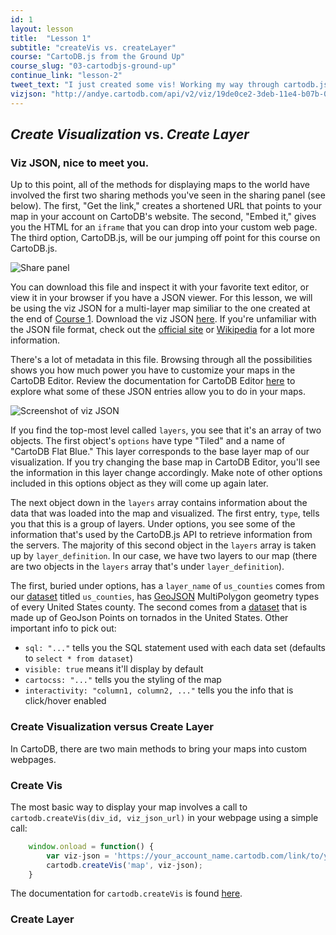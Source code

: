 ```yaml
---
id: 1
layout: lesson
title:  "Lesson 1"
subtitle: "createVis vs. createLayer"
course: "CartoDB.js from the Ground Up"
course_slug: "03-cartodbjs-ground-up"
continue_link: "lesson-2"
tweet_text: "I just created some vis! Working my way through cartodb.js from the ground up. #CartoDB"
vizjson: "http://andye.cartodb.com/api/v2/viz/19de0ce2-3deb-11e4-b07b-0edbca4b5057/viz.json"
---
```


## _Create Visualization_ vs. _Create Layer_

### Viz JSON, nice to meet you.

Up to this point, all of the methods for displaying maps to the world have involved the first two sharing methods you've seen in the sharing panel (see below). The first, "Get the link," creates a shortened URL that points to your map in your account on CartoDB's website. The second, "Embed it," gives you the HTML for an `iframe` that you can drop into your custom web page. The third option, CartoDB.js, will be our jumping off point for this course on CartoDB.js.

![Share panel]({{site.baseurl}}/img/course3/lesson1/share-panel.png)

You can download this file and inspect it with your favorite text editor, or view it in your browser if you have a JSON viewer. For this lesson, we will be using the viz JSON for a multi-layer map similiar to the one created at the end of [Course 1]({{site.baseurl}}/courses/01-beginners-course/lesson-5.html). Download the viz JSON [here](http://andye.cartodb.com/api/v2/viz/19de0ce2-3deb-11e4-b07b-0edbca4b5057/viz.json). If you're unfamiliar with the JSON file format, check out the [official site](http://json.org/) or [Wikipedia](http://en.wikipedia.org/wiki/JSON) for a lot more information. 

There's a lot of metadata in this file. Browsing through all the possibilities shows you how much power you have to customize your maps in the CartoDB Editor. Review the documentation for CartoDB Editor [here](http://docs.cartodb.com/cartodb-editor.html) to explore what some of these JSON entries allow you to do in your maps.

![Screenshot of viz JSON]({{site.baseurl}}/img/course3/lesson1/json-view.png)

If you find the top-most level called `layers`, you see that it's an array of two objects. The first object's `options` have type "Tiled" and a name of "CartoDB Flat Blue." This layer corresponds to the base layer map of our visualization. If you try changing the base map in CartoDB Editor, you'll see the information in this layer change accordingly. Make note of other options included in this options object as they will come up again later.

The next object down in the `layers` array contains information about the data that was loaded into the map and visualized. The first entry, `type`, tells you that this is a group of layers. Under options, you see some of the information that's used by the CartoDB.js API to retrieve information from the servers. The majority of this second object in the `layers` array is taken up by `layer_definition`. In our case, we have two layers to our map (there are two objects in the `layers` array that's under `layer_definition`).

The first, buried under options, has a `layer_name` of `us_counties` comes from our [dataset](http://acdmy.org/d/counties.zip) titled `us_counties`, has [GeoJSON](http://geojson.org/) MultiPolygon geometry types of every United States county. The second comes from a [dataset](http://acdmy.org/d/tornadoes.zip
) that is made up of GeoJson Points on tornados in the United States. Other important info to pick out:

- `sql: "..."` tells you the SQL statement used with each data set (defaults to `select * from dataset`)
- `visible: true` means it'll display by default
- `cartocss: "..."` tells you the styling of the map
- `interactivity: "column1, column2, ..."` tells you the info that is click/hover enabled

### Create Visualization versus Create Layer
 
In CartoDB, there are two main methods to bring your maps into custom webpages.

### Create Vis
The most basic way to display your map involves a call to ```cartodb.createVis(div_id, viz_json_url)``` in your webpage using a simple call:

``` js
    window.onload = function() {
        var viz-json = 'https://your_account_name.cartodb.com/link/to/your/viz/json';
        cartodb.createVis('map', viz-json);
    }
```

The documentation for `cartodb.createVis` is found [here](http://docs.cartodb.com/cartodb-platform/cartodb-js.html#visualization).




### Create Layer
